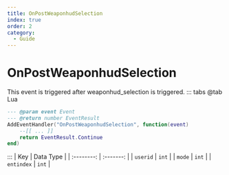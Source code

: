 ```yaml
---
title: OnPostWeaponhudSelection
index: true
order: 2
category:
  - Guide
---
```


# OnPostWeaponhudSelection
This event is triggered after weaponhud_selection is triggered.
::: tabs
@tab Lua
```lua
--- @param event Event
--- @return number EventResult
AddEventHandler("OnPostWeaponhudSelection", function(event)
    --[[ ... ]]
    return EventResult.Continue
end)
```

:::
|     Key    | Data Type |
| :--------: | :-------: |
|  `userid`  |   `int`   |
|   `mode`   |   `int`   |
| `entindex` |   `int`   |